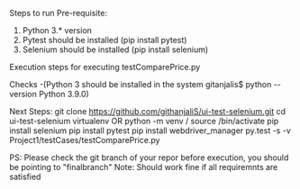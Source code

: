 Steps to run
Pre-requisite:
1. Python 3.* version
2. Pytest should be installed (pip install pytest)
2. Selenium should be installed (pip install selenium)

Execution steps for executing testComparePrice.py 

Checks -(Python 3 should be installed in the system
gitanjalis$ python --version
Python 3.9.0)

Next Steps:
git clone https://github.com/githanjaliS/ui-test-selenium.git
cd ui-test-selenium
virtualenv <name> OR python -m venv <name>/
source <name>/bin/activate
pip  install selenium
pip install pytest
pip install webdriver_manager
py.test -s -v Project1/testCases/testComparePrice.py

PS: Please check the git branch of your repor before execution, you should be pointing to "finalbranch"
Note: Should work fine if all requiremnts are satisfied

